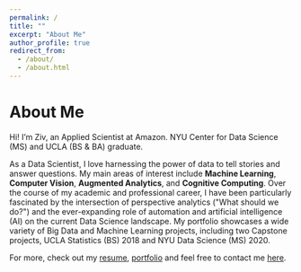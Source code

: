 ```yaml
---
permalink: /
title: ""
excerpt: "About Me"
author_profile: true
redirect_from: 
  - /about/
  - /about.html
---
```


About Me
======
Hi! I’m Ziv, an Applied Scientist at Amazon. NYU Center for Data Science (MS) and UCLA (BS & BA) graduate.

As a Data Scientist, I love harnessing the power of data to tell stories and answer questions. My main areas of interest include **Machine Learning**, **Computer Vision**, **Augmented Analytics**, and **Cognitive Computing**. Over the course of my academic and professional career, I have been particularly fascinated by the intersection of perspective analytics ("What should we do?") and the ever-expanding role of automation and artificial intelligence (AI) on the current Data Science landscape. My portfolio showcases a wide variety of Big Data and Machine Learning projects, including two Capstone projects, UCLA Statistics (BS) 2018 and NYU Data Science (MS) 2020. 

For more, check out my [resume](https://zivschwartz.github.io/cv/), [portfolio](https://zivschwartz.github.io/portfolio/) and feel free to contact me [here](https://zivschwartz.github.io/contact/). 

